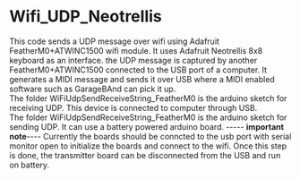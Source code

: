 # Wifi_UDP_Neotrellis
This code sends a UDP message over wifi using Adafruit FeatherM0+ATWINC1500 wifi module. It uses Adafruit Neotrellis 8x8 keyboard as an interface. 
the UDP message is captured by another FeatherM0+ATWINC1500 connected to the USB port of a computer. It generates a MIDI message and sends it over 
USB where a MIDI enabled software such as GarageBAnd can pick it up.  
The folder WiFiUdpSendReceiveString_FeatherM0 is the arduino sketch for receiving UDP. This device is connected to computer through USB.  
The folder WiFiUdpSendReceiveString_FeatherM0 is the arduino sketch for sending UDP. It can use a battery powered arduino board.
----- **important note**----
Currently the boards should be conncted to the usb port with serial monitor open to initialize the boards and connect to the wifi. Once this step is done, the transmitter board can be disconnected from the USB and run on battery.
